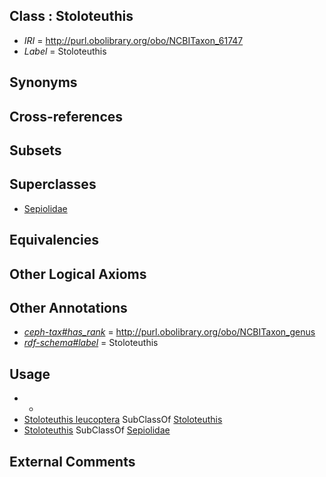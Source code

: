 
## Class : Stoloteuthis

 * *IRI* = http://purl.obolibrary.org/obo/NCBITaxon_61747
 * *Label* = Stoloteuthis

## Synonyms


## Cross-references


## Subsets


## Superclasses

 * [Sepiolidae](../../NCBITaxon/31/NCBITaxon_34531.md)

## Equivalencies


## Other Logical Axioms


## Other Annotations

 * *[ceph-tax#has_rank](../../ceph-tax#has/nk/ceph-tax#has_rank.md)* = http://purl.obolibrary.org/obo/NCBITaxon_genus
 * *[rdf-schema#label](../../el/rdf-schema#label.md)* = Stoloteuthis

## Usage

 * -
 * [Stoloteuthis leucoptera](../../NCBITaxon/48/NCBITaxon_61748.md) SubClassOf [Stoloteuthis](../../NCBITaxon/47/NCBITaxon_61747.md)
 * [Stoloteuthis](../../NCBITaxon/47/NCBITaxon_61747.md) SubClassOf [Sepiolidae](../../NCBITaxon/31/NCBITaxon_34531.md)

## External Comments

